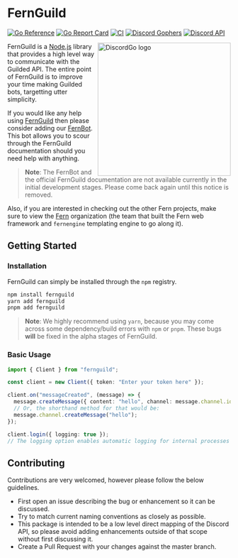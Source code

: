 # FernGuild

[![Go Reference](https://pkg.go.dev/badge/github.com/bwmarrin/discordgo.svg)](https://pkg.go.dev/github.com/bwmarrin/discordgo) [![Go Report Card](https://goreportcard.com/badge/github.com/bwmarrin/discordgo)](https://goreportcard.com/report/github.com/bwmarrin/discordgo) [![CI](https://github.com/bwmarrin/discordgo/actions/workflows/ci.yml/badge.svg)](https://github.com/bwmarrin/discordgo/actions/workflows/ci.yml) [![Discord Gophers](https://img.shields.io/badge/Discord%20Gophers-%23discordgo-blue.svg)](https://discord.gg/golang) [![Discord API](https://img.shields.io/badge/Discord%20API-%23go_discordgo-blue.svg)](https://discord.com/invite/discord-api)

<img align="right" alt="DiscordGo logo" src="https://user-images.githubusercontent.com/99760654/197892031-5439f715-6501-4bdb-8108-63913ce17d0f.png" width="300">

FernGuild is a [Node.js](//nodejs.org) library that provides a high level way to communicate with the Guilded API. The entire point of FernGuild is to improve your time making Guilded bots, targetting utter simplicity.

If you would like any help using [FernGuild](/) then please consider adding our [FernBot](//guild.fern.js.org/invite). This bot allows you to scour through the FernGuild documentation should you need help with anything.

> **Note**: The FernBot and the official FernGuild documentation are not available currently in the initial development stages. Please come back again until this notice is removed.

Also, if you are interested in checking out the other Fern projects, make sure to view the [Fern](//github.com/fern-js) organization (the team that built the Fern web framework and `fernengine` templating engine to go along it). 

## Getting Started

### Installation
FernGuild can simply be installed through the `npm` registry.
```bash
npm install fernguild
yarn add fernguild
pnpm add fernguild
```
> **Note**: We highly recommend using `yarn`, because you may come across some dependency/build errors with `npm` or `pnpm`. These bugs **will** be fixed in the alpha stages of FernGuild.

### Basic Usage
```ts
import { Client } from "fernguild";

const client = new Client({ token: "Enter your token here" });

client.on("messageCreated", (message) => {
  message.createMessage({ content: "hello", channel: message.channel.id });
  // Or, the shorthand method for that would be:
  message.channel.createMessage("hello");
});

client.login({ logging: true });
// The logging option enables automatic logging for internal processes
```

## Contributing
Contributions are very welcomed, however please follow the below guidelines.

- First open an issue describing the bug or enhancement so it can be
discussed.  
- Try to match current naming conventions as closely as possible.  
- This package is intended to be a low level direct mapping of the Discord API, 
so please avoid adding enhancements outside of that scope without first 
discussing it.
- Create a Pull Request with your changes against the master branch.
